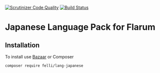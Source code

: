 [![Scrutinizer Code Quality](https://scrutinizer-ci.com/g/Felli/lang-japanese/badges/quality-score.png?b=master)](https://scrutinizer-ci.com/g/Felli/lang-japanese/?branch=master) [![Build Status](https://scrutinizer-ci.com/g/Felli/lang-japanese/badges/build.png?b=master)](https://scrutinizer-ci.com/g/Felli/lang-japanese/build-status/master)

# Japanese Language Pack for Flarum

## Installation
To install use [Bazaar](https://github.com/flagrow/bazaar) or Composer

`composer require felli/lang-japanese`

